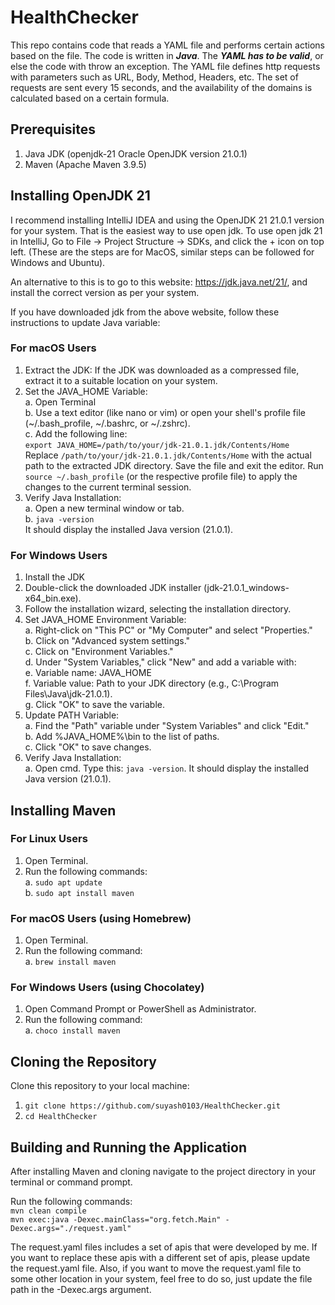 # HealthChecker

This repo contains code that reads a YAML file and performs certain actions based on the file. The code is written in ***Java***. The ***YAML has to be valid***, or else the code with throw an exception. The YAML file defines http requests with parameters such as URL, Body, Method, Headers, etc. The set of requests are sent every 15 seconds, and the availability of the domains is calculated based on a certain formula.

## Prerequisites
1. Java JDK (openjdk-21 Oracle OpenJDK version 21.0.1)
2. Maven (Apache Maven 3.9.5)

## Installing OpenJDK 21
I recommend installing IntelliJ IDEA and using the OpenJDK 21 21.0.1 version for your system. That is the easiest way to use open jdk. To use open jdk 21 in IntelliJ, Go to File -> Project Structure -> SDKs, and click the + icon on top left. (These are the steps are for MacOS, similar steps can be followed for Windows and Ubuntu).

An alternative to this is to go to this website: https://jdk.java.net/21/, and install the correct version as per your system.

If you have downloaded jdk from the above website, follow these instructions to update Java variable:

### For macOS Users
1. Extract the JDK: If the JDK was downloaded as a compressed file, extract it to a suitable location on your system.
2. Set the JAVA_HOME Variable:  
    a. Open Terminal  
    b. Use a text editor (like nano or vim) or open your shell's profile file (~/.bash_profile, ~/.bashrc, or ~/.zshrc).  
    c. Add the following line:  
        `export JAVA_HOME=/path/to/your/jdk-21.0.1.jdk/Contents/Home`  
        Replace `/path/to/your/jdk-21.0.1.jdk/Contents/Home` with the actual path to the extracted JDK directory. Save the file and exit the editor. Run `source ~/.bash_profile` (or the respective profile file) to apply the changes to the current terminal session.
3. Verify Java Installation:  
    a. Open a new terminal window or tab.  
    b. `java -version`  
  It should display the installed Java version (21.0.1).

### For Windows Users
1. Install the JDK
2. Double-click the downloaded JDK installer (jdk-21.0.1_windows-x64_bin.exe).
3. Follow the installation wizard, selecting the installation directory.
4. Set JAVA_HOME Environment Variable:  
    a. Right-click on "This PC" or "My Computer" and select "Properties."  
    b. Click on "Advanced system settings."  
    c. Click on "Environment Variables."  
    d. Under "System Variables," click "New" and add a variable with:  
    e. Variable name: JAVA_HOME  
    f. Variable value: Path to your JDK directory (e.g., C:\Program Files\Java\jdk-21.0.1).  
    g. Click "OK" to save the variable.  
5. Update PATH Variable:  
    a. Find the "Path" variable under "System Variables" and click "Edit."  
    b. Add %JAVA_HOME%\bin to the list of paths.  
    c. Click "OK" to save changes.  
6. Verify Java Installation:  
    a. Open cmd. Type this: `java -version`. It should display the installed Java version (21.0.1).

## Installing Maven
### For Linux Users
1. Open Terminal.
2. Run the following commands:  
   a. `sudo apt update`  
   b. `sudo apt install maven`

### For macOS Users (using Homebrew)
1. Open Terminal.
2. Run the following command:  
   a. `brew install maven`

### For Windows Users (using Chocolatey)
1. Open Command Prompt or PowerShell as Administrator.
2. Run the following command:  
   a. `choco install maven`

## Cloning the Repository

Clone this repository to your local machine:
1. `git clone https://github.com/suyash0103/HealthChecker.git`  
2. `cd HealthChecker`

## Building and Running the Application

After installing Maven and cloning navigate to the project directory in your terminal or command prompt.

Run the following commands:  
`mvn clean compile`  
`mvn exec:java -Dexec.mainClass="org.fetch.Main" -Dexec.args="./request.yaml"`

The request.yaml files includes a set of apis that were developed by me. If you want to replace these apis with a different set of apis, please update the request.yaml file. Also, if you want to move the request.yaml file to some other location in your system, feel free to do so, just update the file path in the -Dexec.args argument.
